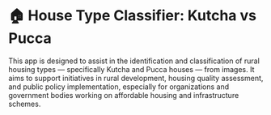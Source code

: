 # 🏠 House Type Classifier: Kutcha vs Pucca
This app is designed to assist in the identification and classification of rural housing types — specifically Kutcha and Pucca houses — from images. It aims to support initiatives in rural development, housing quality assessment, and public policy implementation, especially for organizations and government bodies working on affordable housing and infrastructure schemes.

